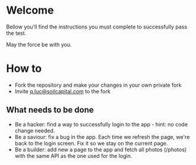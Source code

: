 
# Welcome

Bellow you'll find the instructions you must complete to successfully pass the test.

May the force be with you.

# How to

* Fork the repository and make your changes in your own private fork
* Invite q.luc@soilcapital.com to the fork

## What needs to be done

* Be a hacker: find a way to successfully login to the app - hint: no code change needed.
* Be a saviour: fix a bug in the app.  Each time we refresh the page, we're back to the login screen.  Fix it so we stay on the current page.
* Be a builder: add new a page to the app and fetch all photos (/photos) with the same API as the one used for the login.
